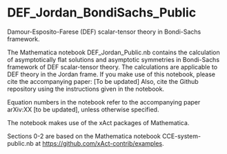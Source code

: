 # DEF_Jordan_BondiSachs_Public

Damour-Esposito-Farese (DEF) scalar-tensor theory in Bondi-Sachs framework.

The Mathematica notebook DEF_Jordan_Public.nb contains the calculation of asymptotically flat solutions and asymptotic symmetries in Bondi-Sachs framework of DEF scalar-tensor theory. The calculations are applicable to DEF theory in the Jordan frame. If you make use of this notebook, please cite the accompanying paper:
[To be updated]
Also, cite the Github repository using the instructions given in the notebook.

Equation numbers in the notebook refer to the accompanying paper arXiv:XX [to be updated], unless otherwise specified.

The notebook makes use of the xAct packages of Mathematica.

Sections 0-2  are based on the Mathematica notebook CCE-system-public.nb at https://github.com/xAct-contrib/examples.
